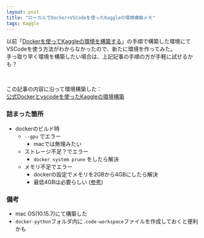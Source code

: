 ```yaml
---
layout: post
title: "ローカルでDocker+VSCodeを使ったKaggleの環境構築メモ"
tags: Kaggle
---
```


以前「[Dockerを使ってKaggleの環境を構築する](../../08/21/build_kaggle_env_on_docker.html)」の手順で構築した環境にて  
VSCodeを使う方法がわからなかったので、新たに環境を作ってみた。  
手っ取り早く環境を構築したい場合は、上記記事の手順の方が手軽に試せるかも？  

<br>

この記事の内容に沿って環境構築した：  
[公式Dockerとvscodeを使ったKaggleの環境構築](https://qiita.com/Artela_0000/items/4b0f3c02b1e9e1b2695b)  

### 詰まった箇所

- dockerのビルド時
    - `--gpu` でエラー
        - macでは無理みたい
    - ストレージ不足？でエラー
        - `docker system prune` をしたら解決
    - メモリ不足でエラー
        - dockerの設定でメモリを2GBから4GBにしたら解決
        - 最低4GBは必要らしい ([参考](https://github.com/facebook/prophet/issues/991))

### 備考

+ mac OS(10.15.7)にて構築した
+ `docker-python`フォルダ内に`.code-workspace`ファイルを作成しておくと便利かも